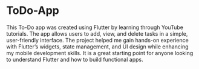 # ToDo-App

This To-Do app was created using Flutter by learning through YouTube tutorials. The app allows users to add, view, and delete tasks in a simple, user-friendly interface. The project helped me gain hands-on experience with Flutter’s widgets, state management, and UI design while enhancing my mobile development skills. It is a great starting point for anyone looking to understand Flutter and how to build functional apps.
